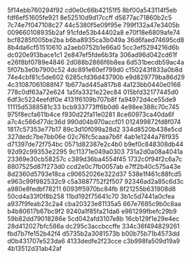 5f14ebb760294f92
cd0e0c66b42151f5
8bf00a543114f5eb
fdf6ef51605fe921
8e52510d9d17ccff
d5877ac71860b2c5
7c74e7f047108c27
44c5380f5e09f95e
799f132a47e3405b
009660108935b2af
91cfde53b44402a8
e70f18e6809afe74
bcf8285f005be2ba
b6ba8935ca3b049a
36d6faed74695cd8
8b4da6cf51510610
a2aeb0752b1e66a0
5cc3ef5294216d6b
dc020e913bace1c1
2e847ef5fde6b3fa
306ad96d042cd61f
e26f8bf0789e4846
2d088b2866f6b8ea
6d531becdb59ac4a
5f07b3e0b7900c52
4dc891e60ef799d0
c150243f833a0b8d
74e4cbf81c5de602
6285cfd36d43790b
e9d829779ba86d29
4c31087061088f47
1b677ad445a817b8
4a123bb0440e0166
778c0df63a72e624
1a5fa3321e22ec84
015bfd32177445d0
6df3c5224eefdf0e
4131f6109b707b8f
fa94972d4ce55de9
11115d5388581c33
bcb933773ff6b0d6
4e98ee388c70c745
975f8ecfa611b4ce
f930d22fa11e0281
8ce60973ca40da6f
a7c4c566d77dc36d
990d04b970accf01
012499872fd8f074
1817c57353e77b17
89c3d10f099a28d2
334d8520b438e5cd
327dedc7be7bb06e
02c76fc5caaa7b6f
4ab1e1244a76f935
d71397de72f754bc
0571d82387e2c4b0
b9ef0c848308db44
92d92c99353e2295
9c11371e049a0303
731a2d0a08a4041a
23369e30cb58257c
c389d36ba4554f45
1732c0f94f2c6a7c
8807525d87f273d0
ccd2e0c7fb0057ab
e7ff2b40c575a43e
8d2360d5793e18ca
c90652026e322d37
538e1f461c88fcd5
e963c99f982532c9
c5a3887752f2f507
92346ad2a85c6d3c
a980e8fedbf78211
6093ff5970bc84fb
8f21255b631908d8
50cd4a33f0f8b258
11bd192f75641c70
3b1c5d7441a0cfea
a937f9feab23c2a4
cba20323e81135a5
667e7685c9b0c8aa
b4b80617b67bc9f2
9240a1f85fa21da6
e961299fbefc29b9
59b82dd79018286e
5cd042afd3107e8b
16cb129f1e29e4ec
28d412027bfc586a
dc295c3accbccffe
334c36f494829261
fbd7b7fe152b42f4
d5735b2a3081573b
b00b75b71b4573dd
d0b431707e523da6
4133dedfe2f23cce
c3b998fa509d19a9
4b13512d31ab42af
